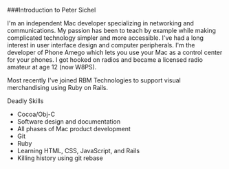 ###Introduction to Peter Sichel

I'm an independent Mac developer specializing in networking and communications. My passion has been to teach by example while making complicated technology simpler and more accessible. I've had a long interest in user interface design and computer peripherals. I'm the developer of Phone Amego which lets you use your Mac as a control center for your phones. I got hooked on radios and became a licensed radio amateur at age 12 (now W8PS).

Most recently I've joined RBM Technologies to support visual merchandising using Ruby on Rails.

Deadly Skills

* Cocoa/Obj-C  
* Software design and documentation  
* All phases of Mac product development  
* Git  
* Ruby  
* Learning HTML, CSS, JavaScript, and Rails  
* Killing history using git rebase
